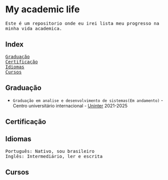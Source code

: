 # My academic life
<samp>Este é um repositorio onde eu irei lista meu progresso na minha vida academica.</samp>

## Index
<samp> [Graduação](#graduação)</samp></br>
<samp> [Certificação](#certificação)</samp></br>
<samp> [Idiomas](#idiomas)</samp></br>
<samp> [Cursos](#cursos)</samp></br>
## Graduação
- `Graduação em analise e desenvolvimento de sistemas(Em andamento)` - Centro universitário internacional - [Uninter](https://www.uninter.com) 2021-2025

## Certificação

## Idiomas
<samp> Português: Nativo, sou brasileiro </samp></br>
<samp>Inglês: Intermediário, ler e escrita </samp></br>

## Cursos

